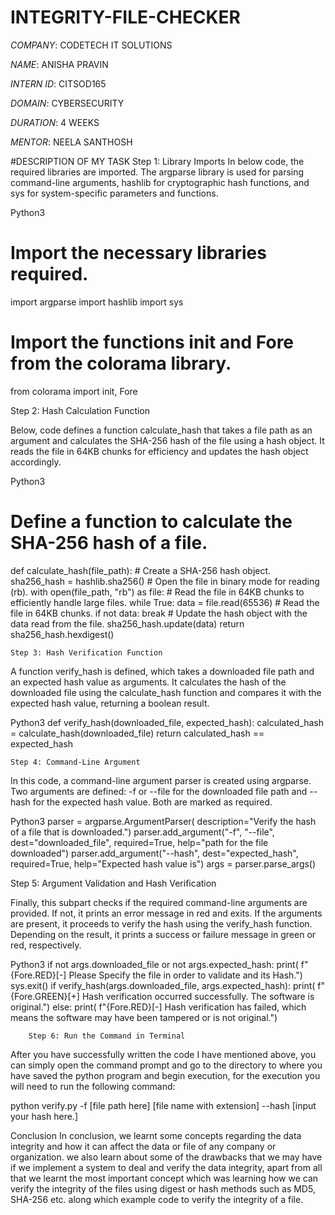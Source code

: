 # INTEGRITY-FILE-CHECKER

*COMPANY*: CODETECH IT SOLUTIONS

*NAME*: ANISHA PRAVIN

*INTERN ID*: CITSOD165

*DOMAIN*: CYBERSECURITY 

*DURATION*: 4 WEEKS

*MENTOR*: NEELA SANTHOSH


#DESCRIPTION OF MY TASK 
Step 1: Library Imports
In below code, the required libraries are imported. The argparse library is used for parsing command-line arguments, hashlib for cryptographic hash functions, and sys for system-specific parameters and functions.

Python3
# Import the necessary libraries required.
import argparse
import hashlib
import sys
# Import the functions init and Fore from the colorama library.
from colorama import init, Fore

Step 2: Hash Calculation Function

Below, code defines a function calculate_hash that takes a file path as an argument and calculates the SHA-256 hash of the file using a hash object. It reads the file in 64KB chunks for efficiency and updates the hash object accordingly.

Python3
# Define a function to calculate the SHA-256 hash of a file.
def calculate_hash(file_path):
    # Create a SHA-256 hash object.
    sha256_hash = hashlib.sha256()
    # Open the file in binary mode for reading (rb).
    with open(file_path, "rb") as file:
        # Read the file in 64KB chunks to efficiently handle large files.
        while True:
data = file.read(65536)  # Read the file in 64KB chunks.
            if not data:
                break
            # Update the hash object with the data read from the file.
            sha256_hash.update(data)
    return sha256_hash.hexdigest()

    Step 3: Hash Verification Function
    
 A function verify_hash is defined, which takes a downloaded file path and an expected hash value as arguments. It calculates the hash of the downloaded file using the calculate_hash function and compares it with the expected hash value, returning a boolean result.

Python3
def verify_hash(downloaded_file, expected_hash):
    calculated_hash = calculate_hash(downloaded_file)
    return calculated_hash == expected_hash

    Step 4: Command-Line Argument
    
In this code, a command-line argument parser is created using argparse. Two arguments are defined: -f or --file for the downloaded file path and --hash for the expected hash value. Both are marked as required.

Python3
parser = argparse.ArgumentParser(
    description="Verify the hash of a file that is downloaded.")
parser.add_argument("-f", "--file", dest="downloaded_file",
                    required=True, help="path for the file downloaded")
parser.add_argument("--hash", dest="expected_hash",
                    required=True, help="Expected hash value is")
args = parser.parse_args()

Step 5: Argument Validation and Hash Verification

Finally, this subpart checks if the required command-line arguments are provided. If not, it prints an error message in red and exits. If the arguments are present, it proceeds to verify the hash using the verify_hash function. Depending on the result, it prints a success or failure message in green or red, respectively.

Python3
if not args.downloaded_file or not args.expected_hash:
    print(
        f"{Fore.RED}[-] Please Specify the file in order to validate and its Hash.")
    sys.exit()
if verify_hash(args.downloaded_file, args.expected_hash):
    print(
        f"{Fore.GREEN}[+] Hash verification occurred successfully. The software is original.")
else:
    print(
        f"{Fore.RED}[-] Hash verification has failed, which means the software may have been tampered or is not original.")
        
        Step 6: Run the Command in Terminal
        
After you have successfully written the code I have mentioned above, you can simply open the command prompt and go to the directory to where you have saved the python program and begin execution, for the execution you will need to run the following command:

python verify.py -f [file path here] [file name with extension] --hash [input your hash here.]


Conclusion
In conclusion, we learnt some concepts regarding the data integrity and how it can affect the data or file of any company or organization. we also learn about some of the drawbacks that we may have if we implement a system to deal and verify the data integrity, apart from all that we learnt the most important concept which was learning how we can verify the integrity of the files using digest or hash methods such as MD5, SHA-256 etc. along which example code to verify the integrity of a file.





    
